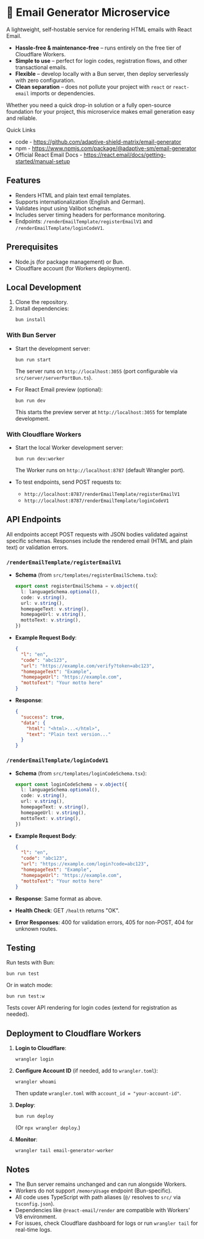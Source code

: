 # 📧 Email Generator Microservice

A lightweight, self-hostable service for rendering HTML emails with React Email.

* **Hassle-free & maintenance-free** – runs entirely on the free tier of Cloudflare Workers.
* **Simple to use** – perfect for login codes, registration flows, and other transactional emails.
* **Flexible** – develop locally with a Bun server, then deploy serverlessly with zero configuration.
* **Clean separation** – does not pollute your project with `react` or `react-email` imports or dependencies.

Whether you need a quick drop-in solution or a fully open-source foundation for your project, this microservice makes email generation easy and reliable.

Quick Links

- code - https://github.com/adaptive-shield-matrix/email-generator
- npm - https://www.npmjs.com/package/@adaptive-sm/email-generator
- Official React Email Docs - https://react.email/docs/getting-started/manual-setup

## Features

- Renders HTML and plain text email templates.
- Supports internationalization (English and German).
- Validates input using Valibot schemas.
- Includes server timing headers for performance monitoring.
- Endpoints: `/renderEmailTemplate/registerEmailV1` and `/renderEmailTemplate/loginCodeV1`.

## Prerequisites

- Node.js (for package management) or Bun.
- Cloudflare account (for Workers deployment).

## Local Development

1. Clone the repository.
2. Install dependencies:
   ```
   bun install
   ```

### With Bun Server

- Start the development server:
  ```
  bun run start
  ```
  The server runs on `http://localhost:3055` (port configurable via `src/server/serverPortBun.ts`).

- For React Email preview (optional):
  ```
  bun run dev
  ```
  This starts the preview server at `http://localhost:3055` for template development.

### With Cloudflare Workers

- Start the local Worker development server:
  ```
  bun run dev:worker
  ```
  The Worker runs on `http://localhost:8787` (default Wrangler port).

- To test endpoints, send POST requests to:
  - `http://localhost:8787/renderEmailTemplate/registerEmailV1`
  - `http://localhost:8787/renderEmailTemplate/loginCodeV1`

## API Endpoints

All endpoints accept POST requests with JSON bodies validated against specific schemas. Responses include the rendered email (HTML and plain text) or validation errors.

### `/renderEmailTemplate/registerEmailV1`
- **Schema** (from `src/templates/registerEmailSchema.tsx`):
  ```typescript
  export const registerEmailSchema = v.object({
    l: languageSchema.optional(),
    code: v.string(),
    url: v.string(),
    homepageText: v.string(),
    homepageUrl: v.string(),
    mottoText: v.string(),
  })
  ```
- **Example Request Body**:
  ```json
  {
    "l": "en",
    "code": "abc123",
    "url": "https://example.com/verify?token=abc123",
    "homepageText": "Example",
    "homepageUrl": "https://example.com",
    "mottoText": "Your motto here"
  }
  ```
- **Response**:
  ```json
  {
    "success": true,
    "data": {
      "html": "<html>...</html>",
      "text": "Plain text version..."
    }
  }
  ```

### `/renderEmailTemplate/loginCodeV1`
- **Schema** (from `src/templates/loginCodeSchema.tsx`):
  ```typescript
  export const loginCodeSchema = v.object({
    l: languageSchema.optional(),
    code: v.string(),
    url: v.string(),
    homepageText: v.string(),
    homepageUrl: v.string(),
    mottoText: v.string(),
  })
  ```
- **Example Request Body**:
  ```json
  {
    "l": "en",
    "code": "abc123",
    "url": "https://example.com/login?code=abc123",
    "homepageText": "Example",
    "homepageUrl": "https://example.com",
    "mottoText": "Your motto here"
  }
  ```
- **Response**: Same format as above.

- **Health Check**: GET `/health` returns "OK".
- **Error Responses**: 400 for validation errors, 405 for non-POST, 404 for unknown routes.

## Testing

Run tests with Bun:
```
bun run test
```
Or in watch mode:
```
bun run test:w
```

Tests cover API rendering for login codes (extend for registration as needed).

## Deployment to Cloudflare Workers

1. **Login to Cloudflare**:
   ```
   wrangler login
   ```

2. **Configure Account ID** (if needed, add to `wrangler.toml`):
   ```
   wrangler whoami
   ```
   Then update `wrangler.toml` with `account_id = "your-account-id"`.

3. **Deploy**:
   ```
   bun run deploy
   ```
   (Or `npx wrangler deploy`.)

4. **Monitor**:

   `wrangler tail email-generator-worker`

## Notes

- The Bun server remains unchanged and can run alongside Workers.
- Workers do not support `/memoryUsage` endpoint (Bun-specific).
- All code uses TypeScript with path aliases (`@/` resolves to `src/` via `tsconfig.json`).
- Dependencies like `@react-email/render` are compatible with Workers' V8 environment.
- For issues, check Cloudflare dashboard for logs or run `wrangler tail` for real-time logs.

